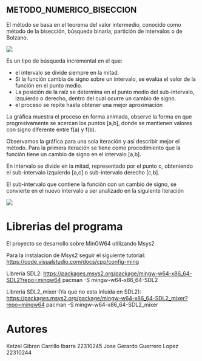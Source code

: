 ## METODO_NUMERICO_BISECCION

El método se basa en el teorema del valor intermedio, conocido como método de la bisección, búsqueda binaria, partición de intervalos o de Bolzano.

![](https://mastersagan.files.wordpress.com/2021/11/1-metodo-biseccion-1.jpg)

Es un tipo de búsqueda incremental en el que:

- el intervalo se divide siempre en la mitad.
- Si la función cambia de signo sobre un intervalo, se evalúa el valor de la función 
en el punto medio.
- La posición de la raíz se determina en el punto medio del sub-intervalo, izquierdo o derecho,  dentro del cual ocurre un cambio de signo.
- el proceso se repite hasta obtener una mejor aproximación

La gráfica muestra el proceso en forma animada, observe la forma en que progresivamente se acercan los puntos [a,b], donde se mantienen valores con signo diferente entre f(a) y f(b).

Observamos la gráfica para una sola iteración y asi describir mejor el método.
Para la primera iteración se tiene como procedimiento que la función tiene un cambio de signo en el intervalo [a,b].

En intervalo se divide en la mitad, representado por el punto c, obteniendo el sub-intervalo izquierdo [a,c] o sub-intervalo derecho [c,b].

El sub-intervalo que contiene la función con un cambio de signo, se convierte en el nuevo intervalo a ser analizado en la siguiente iteración

![](http://blog.espol.edu.ec/analisisnumerico/files/2017/10/biseccion01.png)

# Librerias del programa

El proyecto se desarrollo sobre MinGW64 utilizando Msys2

Para la instalacion de Msys2 seguir el siguiente tutorial:
https://code.visualstudio.com/docs/cpp/config-ming

Libreria SDL2:
https://packages.msys2.org/package/mingw-w64-x86_64-SDL2?repo=mingw64
pacman -S mingw-w64-x86_64-SDL2

Libreria SDL2_mixer (Ya que no esta inluida en SDL2):
https://packages.msys2.org/package/mingw-w64-x86_64-SDL2_mixer?repo=mingw64
pacman -S mingw-w64-x86_64-SDL2_mixer

# Autores
Ketzel Gibran Carrillo Ibarra 22310245
Jose Gerardo Guerrero Lopez 22310244